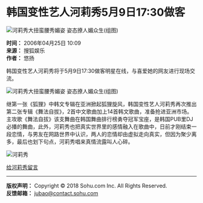 # 韩国变性艺人河莉秀5月9日17:30做客

![河莉秀大扭蛮腰秀媚姿 姿态撩人媚众生(组图)](https://photocdn.sohu.com/20060425/Img242978343.jpg)

**时间：** 2006年04月25日 10:09  
**来源：** 搜狐娱乐  
**作者：** 悠扬  

韩国变性艺人河莉秀将于5月9日17:30做客明星在线，与喜爱她的网友进行现场交流。

![河莉秀大扭蛮腰秀媚姿 姿态撩人媚众生(组图)](https://photocdn.sohu.com/20060425/Img242978345.jpg)

继第一张《狐狸》中韩文专辑在亚洲掀起狐狸旋风，韩国变性艺人河莉秀再次推出第二张专辑《舞法自拔》，2首中文歌曲加上14首韩文歌曲，准备抢进亚洲市场。主攻歌《舞法自拔》该支舞曲在韩国舞曲排行榜勇夺冠军宝座，是韩国PUB里DJ必播的舞曲，此外，河莉秀也把真实世界里的感情融入在歌曲中，日前才刚结束一段恋情，与男友在网路世界中认识，两人的恋情却由虚拟走向真实，但因为聚少离多，最后也划下句点，河莉秀唱来真情流露叫人心碎。

![河莉秀](https://photocdn.sohu.com/20061231/Img247371529.jpg)

[给河莉秀留言](https://comment.news.sohu.com/comment/topic.jsp?id=242983097)

--- 

**版权声明：** Copyright © 2018 Sohu.com Inc. All Rights Reserved.  
**反馈邮箱：** [jubao@contact.sohu.com](mailto:jubao@contact.sohu.com)